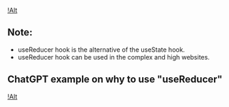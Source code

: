 [!Alt](./public/1.png)

## Note:
- useReducer hook is the alternative of the useState hook.
- useReducer hook can be used in the complex and high websites.

## ChatGPT example on why to use "useReducer"
[!Alt](./public/2.png)
